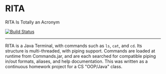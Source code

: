 # RITA
RITA Is Totally an Acronym

[![Build Status](https://travis-ci.org/Sidneys1/RITA.svg)](https://travis-ci.org/Sidneys1/RITA)

---

RITA is a Java Terminal, with commands such as `ls`, `cat`, and `cd`. Its structure is multi-threaded, with piping support.
Commands are loaded at runtime from Commands.jar, and are each searched for compatible piping in/out formats, aliases, and help documentation.
This was written as a continuous homework project for a CS "OOP/Java" class.
